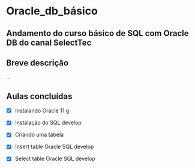 # Oracle_db_básico


## Andamento do curso básico de SQL com Oracle DB do canal SelectTec

## Breve descrição
...



## Aulas concluídas
- [X] Instalando Oracle 11 g
- [X] Instalação do SQL develop
- [X] Criando uma tabela
- [x] Insert table Oracle SQL develop
- [X] Select table Oracle SQL develop

